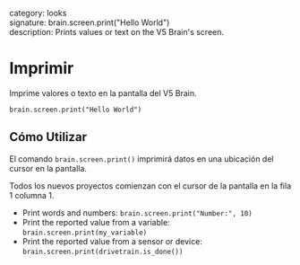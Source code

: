 category: looks  
signature: brain.screen.print("Hello World")  
description: Prints values or text on the V5 Brain's screen.  

# Imprimir

Imprime valores o texto en la pantalla del V5 Brain.

```don
brain.screen.print("Hello World")
```

## Cómo Utilizar

El comando `brain.screen.print()` imprimirá datos en una ubicación del cursor en la pantalla.

Todos los nuevos proyectos comienzan con el cursor de la pantalla en la fila 1 columna 1.


* Print words and numbers: 
	`brain.screen.print("Number:", 10)`
* Print the reported value from a variable: 
	`brain.screen.print(my_variable)`
* Print the reported value from a sensor or device:  
        `brain.screen.print(drivetrain.is_done())`



<advanced>
</advanced>
